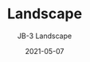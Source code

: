 ---
image_primary: "img/JB+Landscape+Art.jpg"
image_secondary: "img/JB+Landscape+Interior+LOBBY.jpg"
subtitle: "JB-3 Landscape"
tags: 
  - "Wall Coverings"
title: "Landscape"
href: "https://www.areaenvironments.com/order/landscape"
designer: "Jennifer Bouron"
category: "Wall Coverings"
manufacturer: "Area Environments"
slug: "/manufacturers/area-environments/wall-coverings/jennifer-bouron-landscape"
date: "2021-05-07"
---